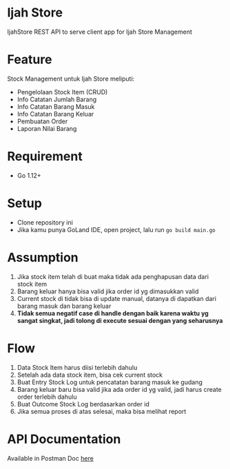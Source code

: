 # Ijah Store
IjahStore REST API to serve client app for Ijah Store Management

# Feature
Stock Management untuk Ijah Store meliputi:

- Pengelolaan Stock Item (CRUD)
- Info Catatan Jumlah Barang
- Info Catatan Barang Masuk
- Info Catatan Barang Keluar
- Pembuatan Order
- Laporan Nilai Barang
    

# Requirement
- Go 1.12+

# Setup
- Clone repository ini
- Jika kamu punya GoLand IDE, open project, lalu run `go build main.go`

# Assumption
1. Jika stock item telah di buat maka tidak ada penghapusan data dari stock item
2. Barang keluar hanya bisa valid jika order id yg dimasukkan valid
3. Current stock di tidak bisa di update manual, datanya di dapatkan dari barang masuk dan barang keluar
4. **Tidak semua negatif case di handle dengan baik karena waktu yg sangat singkat, jadi tolong di execute sesuai dengan yang seharusnya**

# Flow
1. Data Stock Item harus diisi terlebih dahulu
2. Setelah ada data stock item, bisa cek current stock
3. Buat Entry Stock Log untuk pencatatan barang masuk ke gudang
4. Barang keluar baru bisa valid jika ada order id yg valid, jadi harus create order terlebih dahulu
5. Buat Outcome Stock Log berdasarkan order id
6. Jika semua proses di atas selesai, maka bisa melihat report

# API Documentation
Available in Postman Doc [here](https://documenter.getpostman.com/view/6895601/S1LyTSjy)
